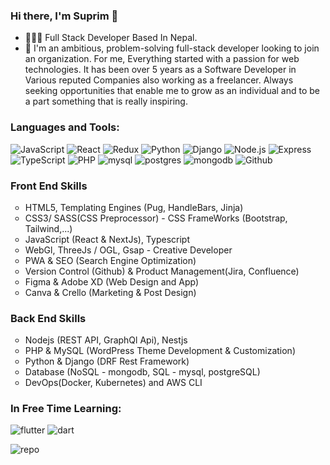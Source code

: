 ### Hi there, I'm Suprim 👋
- 👩🏻‍💻 Full Stack Developer Based In Nepal.
- 🌱 I'm an ambitious, problem-solving full-stack developer looking to join an organization. For me, Everything started with a passion for web technologies. It has been over 5 years as a Software Developer in Various reputed Companies also working as a freelancer. Always seeking opportunities that enable me to grow as an individual and to be a part something that is really inspiring.


### Languages and Tools:

<p>
 <img src="https://img.shields.io/badge/JavaScript-F7DF1E?style=for-the-badge&logo=javascript&logoColor=black" alt="JavaScript">
 <img src="https://img.shields.io/badge/React-20232A?style=for-the-badge&logo=react&logoColor=61DAFB" alt="React">
 <img src="https://img.shields.io/badge/Redux-593D88?style=for-the-badge&logo=redux&logoColor=white" alt="Redux">
 <img src="https://img.shields.io/badge/Python-14354C?style=for-the-badge&logo=python&logoColor=white" alt="Python">
  <img src="https://img.shields.io/badge/Django-092E20?style=for-the-badge&logo=django&logoColor=white" alt="Django">
 <img src="https://img.shields.io/badge/Node.js-43853D?style=for-the-badge&logo=node.js&logoColor=white" alt="Node.js">
 <img src="https://img.shields.io/badge/Express.js-404D59?style=for-the-badge" alt="Express">
 <img src="https://img.shields.io/badge/TypeScript-007ACC?style=for-the-badge&logo=typescript&logoColor=white" alt="TypeScript">
 <img src="https://img.shields.io/badge/PHP-777BB4?style=for-the-badge&logo=php&logoColor=white" alt="PHP">
 <img src="https://img.shields.io/badge/MySQL-00000F?style=for-the-badge&logo=mysql&logoColor=white" alt="mysql">
 <img src="https://img.shields.io/badge/PostgreSQL-316192?style=for-the-badge&logo=postgresql&logoColor=white" alt="postgres">
 <img src="https://img.shields.io/badge/MongoDB-4EA94B?style=for-the-badge&logo=mongodb&logoColor=white" alt="mongodb">
 <img src="https://img.shields.io/badge/GitHub-100000?style=for-the-badge&logo=github&logoColor=white" alt="Github">
</p>

<p align="left">  
 <ul style="list-style:none;padding:0rem;">
       <li>
        <h3>Front End Skills</h3>
         <ul>
           <li>HTML5, Templating Engines (Pug, HandleBars, Jinja)</li>
           <li>CSS3/ SASS(CSS Preprocessor) -  CSS FrameWorks (Bootstrap, Tailwind,...)</li>
           <li>JavaScript (React & NextJs), Typescript</li>
           <li>WebGl, ThreeJs / OGL, Gsap -  Creative Developer</li>
           <li>PWA & SEO (Search Engine Optimization)</li>
           <li>Version Control (Github) & Product Management(Jira, Confluence) </li>
           <li>Figma & Adobe XD (Web Design and App) </li>
           <li>Canva & Crello (Marketing & Post Design) </li>
         </ul>
       </li>
       <li>
        <h3>Back End Skills</h3>
         <ul>
           <li>Nodejs (REST API, GraphQl Api), Nestjs</li>
           <li>PHP & MySQL (WordPress Theme Development & Customization)</li>
           <li>Python & Django (DRF Rest Framework)</li>
           <li>Database (NoSQL - mongodb, SQL - mysql, postgreSQL)</li>
           <li>DevOps(Docker, Kubernetes) and AWS CLI</li>
        </ul>
       </li>
   </ul>
    <ul style="list-style:none;padding:0rem;">
       <li>
        <h3>In Free Time Learning: </h3>
        <img src="https://img.shields.io/badge/Flutter-02569B?style=for-the-badge&logo=flutter&logoColor=white" alt="flutter">
        <img src="https://img.shields.io/badge/Dart-0175C2?style=for-the-badge&logo=dart&logoColor=white" alt="dart">
       </li>
   </ul>
</p>

<img src="https://github-readme-stats.vercel.app/api?username=suprim12&theme=blue-green" alt="repo">


[website]: https://suprimgolay.com.np
